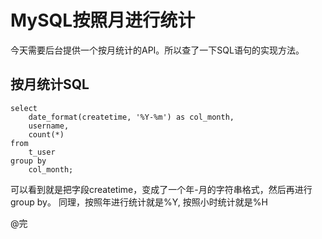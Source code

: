 MySQL按照月进行统计
=====
今天需要后台提供一个按月统计的API。所以查了一下SQL语句的实现方法。


## 按月统计SQL
```
select 
    date_format(createtime, '%Y-%m') as col_month, 
    username, 
    count(*) 
from
    t_user
group by 
    col_month;
```

可以看到就是把字段createtime，变成了一个年-月的字符串格式，然后再进行group by。
同理，按照年进行统计就是%Y, 按照小时统计就是%H

@完
